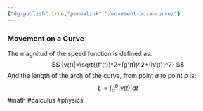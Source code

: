 ```yaml
---
{"dg-publish":true,"permalink":"/movement-on-a-curve/"}
---
```


### Movement on a Curve
The magnitud of the speed function is defined as:
$$
|v(t)|=\sqrt{(f'(t))^2+(g'(t))^2+(h'(t))^2}
$$
And the length of the arch of the curve, from point $a$ to point $b$ is:
$$
L=\int_a^b |v(t)|dt
$$
#math #calculus #physics 
